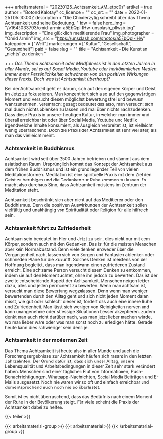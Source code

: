 +++
arbeitsmaterial = "20220125_Achtsamkeit_AM_etpc0s"
artikel = true
author = "Botond Kalotay"
cc_licence = ""
cc_src = ""
date = 2022-01-25T05:00:00Z
description = "Die Chinderzytig schreibt über das Thema Achtsamkeit und seine Bedeutung. "
fdw = false
hero_img = "/v1643033793/omid-armin-a5EbQpl-IHw-unsplash_pllwab.jpg"
img_description = "Eine glücklich meditierende Frau"
img_photographer = "Omid Armin"
img_src = "https://unsplash.com/photos/a5EbQpl-IHw"
kategorien = ["Welt"]
markierungen = ["Kultur", "Gesellschaft", "Gesundheit"]
paid = false
slug = ""
title = "Achtsamkeit – Die Kunst an „nichts“ zu denken "

+++
_Das Thema Achtsamkeit oder Mindfulness ist in den letzten Jahren in aller Munde, sei es auf Social Media, Youtube oder herkömmlichen Medien. Immer mehr Persönlichkeiten schwärmen von den positiven Wirkungen dieser Praxis. Doch was ist Achtsamkeit überhaupt?_

Bei der Achtsamkeit geht es darum, sich auf den eigenen Körper und Geist im Jetzt zu fokussieren. Man konzentriert sich also auf den gegenwärtigen Moment und versucht diesen möglichst bewertungsfrei und bewusst wahrzunehmen. Vereinfacht gesagt bedeutet das also, man versucht sich mal durch nichts ablenken zu lassen und mal über nichts nachzudenken. Dass diese Praxis in unserer heutigen Kultur, in welcher man immer und überall erreichbar ist oder über Social Media, Youtube und Netflix irgendwelche Inhalte konsumiert, als Ausgleich verbreitet ist, ist vielleicht wenig überraschend. Doch die Praxis der Achtsamkeit ist sehr viel älter, als man das vielleicht meint.

### Achtsamkeit im Buddhismus

Achtsamkeit wird seit über 2500 Jahren betrieben und stammt aus dem asiatischen Raum. Ursprünglich kommt das Konzept der Achtsamkeit aus dem frühen Buddhismus und ist ein grundliegender Teil von vielen Meditationsformen. Meditation ist eine spirituelle Praxis mit dem Ziel den Geist zu beruhigen und die Gedanken zur Ruhe kommen zu lassen. Es macht also durchaus Sinn, dass Achtsamkeit meistens im Zentrum der Meditation steht.

Achtsamkeit beschränkt sich aber nicht auf das Meditieren oder den Buddhismus. Denn die positiven Auswirkungen der Achtsamkeit sollen vielfältig und unabhängig von Spiritualität oder Religion für alle hilfreich sein.

### Achtsamkeit führt zu Zufriedenheit

Achtsam sein bedeutet im Hier und Jetzt zu sein, dies nicht nur mit dem Körper, sondern auch mit den Gedanken. Das ist für die meisten Menschen aber kein Normalzustand. Denn viele denken entweder über die Vergangenheit nach, lassen sich von Sorgen und Fantasien ablenken oder schmieden Pläne für die Zukunft. Solches Denken ist meistens von der Hoffnung begleitet, dass man irgendwann einen zufriedenen Zustand erreicht. Eine achtsame Person versucht diesem Denken zu entkommen, indem sie auf den Moment achtet, ohne ihn jedoch zu bewerten. Das ist der zweite entscheidende Aspekt der Achtsamkeit. Menschen neigen leider dazu, alles und jeden permanent zu bewerten. Wenn man achtsam ist, versucht man diese Bewertung wegzulassen. Denn wenn man weniger bewertenden durch den Alltag geht und sich nicht jeden Moment daran misst, wie gut oder schlecht dieser ist, fördert das auch eine innere Ruhe und Zufriedenheit. Man lässt sich weniger von Kleinigkeiten nerven und kann unangenehme oder stressige Situationen besser akzeptieren. Zudem denkt man auch nicht darüber nach, was man jetzt lieber machen würde, wo man lieber wäre oder was man sonst noch zu erledigen hätte. Gerade heute kann dies schwieriger sein denn je.

### Achtsamkeit in der modernen Zeit

Das Thema Achtsamkeit ist heute also in aller Munde und auch die Forschungsergebnisse zur Achtsamkeit häufen sich rasant in den letzten Jahrzehnten. Der Grund dafür ist, dass sich unser Alltag, unsere Lebensqualität und Arbeitsbedingungen in dieser Zeit sehr stark verändert haben. Menschen sind einer täglichen Flut von Informationen, Push-Benachrichtigungen, Whatsapp-Nachrichten, Social Media Beiträgen und E-Mails ausgesetzt. Noch nie waren wir so oft und einfach erreichbar und dementsprechend auch noch nie so überlastet.

Somit ist es nicht überraschend, dass das Bedürfnis nach einem Moment der Ruhe in der Bevölkerung steigt. Für viele scheint die Praxis der Achtsamkeit dabei zu helfen.

{{< teiler >}}

{{< arbeitsmaterial-group >}}
{{< arbeitsmaterial >}}
{{< /arbeitsmaterial-group >}}